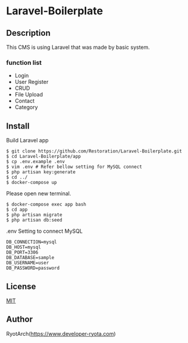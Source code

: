 # Laravel-Boilerplate

## Description  
This CMS is using Laravel that was made by basic system.

### function list  
- Login
- User Register
- CRUD
- File Upload
- Contact
- Category

## Install  
Build Laravel app
```
$ git clone https://github.com/Restoration/Laravel-Boilerplate.git
$ cd Laravel-Boilerplate/app
$ cp .env.example .env
$ vim .env # Refer bellow setting for MySQL connect
$ php artisan key:generate
$ cd ../
$ docker-compose up
```

Please open new terminal.
```
$ docker-compose exec app bash 
$ cd app
$ php artisan migrate
$ php artisan db:seed
```

.env Setting to connect MySQL
```
DB_CONNECTION=mysql
DB_HOST=mysql
DB_PORT=3306
DB_DATABASE=sample
DB_USERNAME=user
DB_PASSWORD=password
```

## License  
[MIT](https://github.com/Restoration/Laravel-Boilerplate/blob/master/LICENSE)

## Author  
RyotArch(https://www.developer-ryota.com)  
